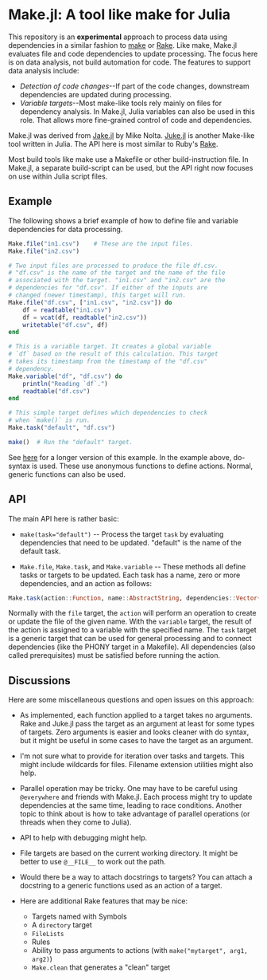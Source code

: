 # Make.jl: A tool like make for Julia

This repository is an **experimental** approach to process data using
dependencies in a similar fashion to
[make](https://en.wikipedia.org/wiki/Makefile) or
[Rake](http://docs.seattlerb.org/rake/). Like make, Make.jl evaluates file and
code dependencies to update processing. The focus here is on data analysis, not
build automation for code. The features to support data analysis include:

- *Detection of code changes*--If part of the code changes, downstream 
  dependencies are updated during processing.
- *Variable targets*--Most make-like tools rely mainly on files for 
  dependency analysis. In Make.jl, Julia variables can also be used
  in this role. That allows more fine-grained control of code and dependencies. 
 
Make.jl was derived from [Jake.jl](https://github.com/nolta/Jake.jl) by Mike
Nolta. [Juke.jl](https://github.com/kshramt/Juke.jl) is another Make-like tool
written in Julia. The API here is most similar to Ruby's
[Rake](http://docs.seattlerb.org/rake/).

Most build tools like make use a Makefile or other build-instruction file. In
Make.jl, a separate build-script can be used, but the API right now focuses on
use within Julia script files.

## Example

The following shows a brief example of how to define file and variable 
dependencies for data processing.

```julia
Make.file("in1.csv")    # These are the input files.
Make.file("in2.csv")

# Two input files are processed to produce the file df.csv.
# "df.csv" is the name of the target and the name of the file
# associated with the target. "in1.csv" and "in2.csv" are the 
# dependencies for "df.csv". If either of the inputs are 
# changed (newer timestamp), this target will run.
Make.file("df.csv", ["in1.csv", "in2.csv"]) do 
    df = readtable("in1.csv")
    df = vcat(df, readtable("in2.csv"))
    writetable("df.csv", df) 
end

# This is a variable target. It creates a global variable
# `df` based on the result of this calculation. This target
# takes its timestamp from the timestamp of the "df.csv" 
# dependency.
Make.variable("df", "df.csv") do 
    println("Reading `df`.")
    readtable("df.csv")
end

# This simple target defines which dependencies to check
# when `make()` is run.
Make.task("default", "df.csv")

make()  # Run the "default" target.
```

See [here](https://github.com/tshort/Make.jl/blob/master/test/runtests.jl) for a
longer version of this example. In the example above, do-syntax is used. These
use anonymous functions to define actions. Normal, generic functions can also be 
used.

## API 

The main API here is rather basic:

* `make(task="default")` -- Process the target `task` by evaluating dependencies
  that need to be updated. "default" is the name of the default task.

* `Make.file`, `Make.task`, and `Make.variable` -- These methods all define
  tasks or targets to be updated. Each task has a name, zero or more
  dependencies, and an action as follows:
    
```julia 
Make.task(action::Function, name::AbstractString, dependencies::Vector{AbstractString})
```
Normally with the `file` target, the `action` will perform an operation to create
or update the file of the given name. With the `variable` target, the result
of the action is assigned to a variable with the specified name. The `task`
target is a generic target that can be used for general processing and to 
connect dependencies (like the PHONY target in a Makefile). All dependencies
(also called prerequisites) must be satisfied before running the action.

## Discussions

Here are some miscellaneous questions and open issues on this approach:

- As implemented, each function applied to a target takes no arguments. Rake
  and Juke.jl pass the target as an argument at least for some types of targets.
  Zero arguments is easier and looks cleaner with do syntax, but it might be
  useful in some cases to have the target as an argument.
  
- I'm not sure what to provide for iteration over tasks and targets. This 
  might include wildcards for files. Filename extension utilities might also
  help.

- Parallel operation may be tricky. One may have to be careful using 
  `@everywhere` and friends with Make.jl. Each process might try to update 
  dependencies at the same time, leading to race conditions. Another topic to
  think about is how to take advantage of parallel operations (or threads when 
  they come to Julia). 
  
- API to help with debugging might help.

- File targets are based on the current working directory. It might be better
  to use `@__FILE__` to work out the path.
  
- Would there be a way to attach docstrings to targets? You can attach a 
  docstring to a generic functions used as an action of a target. 

- Here are additional Rake features that may be nice:
  - Targets named with Symbols
  - A `directory` target
  - `FileLists`
  - Rules
  - Ability to pass arguments to actions (with `make("mytarget", arg1, arg2)`)
  - `Make.clean` that generates a "clean" target

  
